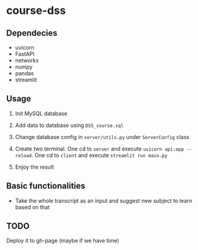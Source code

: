 # course-dss

## Dependecies

- uvicorn
- FastAPI
- networkx
- numpy
- pandas
- streamlit

## Usage

1. Init MySQL database
2. Add data to database using `DSS_course.sql`
3. Change database config in `server/utils.py` under `ServerConfig` class

4. Create two terminal. One cd to `server` and execute `uvicorn api:app --reload`. One cd to `client` and execute `streamlit run main.py`

5. Enjoy the result

## Basic functionalities

- Take the whole transcript as an input and suggest new subject to learn based on that

## TODO

Deploy it to gh-page (maybe if we have time)
